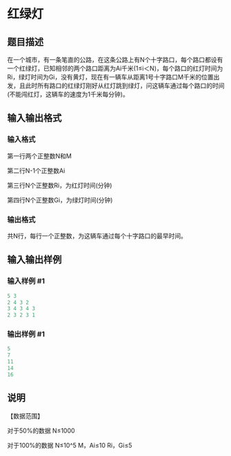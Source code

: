 # 红绿灯

## 题目描述

在一个城市，有一条笔直的公路，在这条公路上有N个十字路口，每个路口都设有一个红绿灯，已知相邻的两个路口距离为Ai千米(1≤i＜N)，每个路口的红灯时间为Ri，绿灯时间为Gi，没有黄灯，现在有一辆车从距离1号十字路口M千米的位置出发，且此时所有路口的红绿灯刚好从红灯跳到绿灯，问这辆车通过每个路口的时间(不能闯红灯，这辆车的速度为1千米每分钟)。

## 输入输出格式

### 输入格式

第一行两个正整数N和M

第二行N-1个正整数Ai

第三行N个正整数Ri，为红灯时间(分钟)

第四行N个正整数Gi，为绿灯时间(分钟)

### 输出格式

共N行，每行一个正整数，为这辆车通过每个十字路口的最早时间。

## 输入输出样例

### 输入样例 #1

```cpp
5 3
2 4 3 2
3 4 3 4 3
2 3 2 3 1

```
### 输出样例 #1

```cpp
5
7
11
14
16

```
## 说明

【数据范围】

对于50%的数据 N≤1000

对于100%的数据 N≤10^5 M，Ai≤10 Ri，Gi≤5

